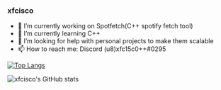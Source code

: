 ### xfcisco
- 🔭 I’m currently working on Spotfetch(C++ spotify fetch tool)
- 🌱 I’m currently learning C++
- 🤔 I’m looking for help with personal projects to make them scalable
- 📫 How to reach me: Discord (u8)xfc15c0++#0295

[![Top Langs](https://github-readme-stats.vercel.app/api/top-langs/?username=xfcisco&layout=compact)](https://github.com/anuraghazra/github-readme-stats)

![xfcisco's GitHub stats](https://github-readme-stats.vercel.app/api?username=xfcisco&show_icons=true&theme=cobalt)

